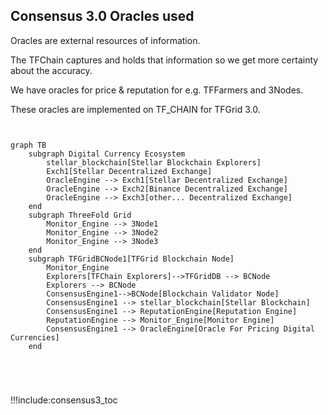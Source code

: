 
## Consensus 3.0 Oracles used

Oracles are external resources of information.

The TFChain captures and holds that information so we get more certainty about the accuracy.

We have oracles for price & reputation for e.g. TFFarmers and 3Nodes.

These oracles are implemented on TF_CHAIN for TFGrid 3.0.

```mermaid


graph TB
    subgraph Digital Currency Ecosystem
        stellar_blockchain[Stellar Blockchain Explorers]
        Exch1[Stellar Decentralized Exchange]
        OracleEngine --> Exch1[Stellar Decentralized Exchange]
        OracleEngine --> Exch2[Binance Decentralized Exchange]
        OracleEngine --> Exch3[other... Decentralized Exchange]        
    end
    subgraph ThreeFold Grid
        Monitor_Engine --> 3Node1
        Monitor_Engine --> 3Node2
        Monitor_Engine --> 3Node3
    end
    subgraph TFGridBCNode1[TFGrid Blockchain Node]
        Monitor_Engine
        Explorers[TFChain Explorers]-->TFGridDB --> BCNode
        Explorers --> BCNode
        ConsensusEngine1-->BCNode[Blockchain Validator Node]
        ConsensusEngine1 --> stellar_blockchain[Stellar Blockchain]
        ConsensusEngine1 --> ReputationEngine[Reputation Engine]
        ReputationEngine --> Monitor_Engine[Monitor Engine]
        ConsensusEngine1 --> OracleEngine[Oracle For Pricing Digital Currencies]
    end





```

!!!include:consensus3_toc